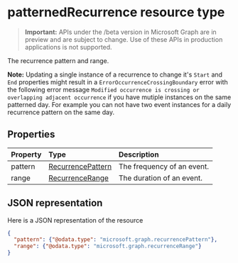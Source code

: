 # patternedRecurrence resource type

> **Important:** APIs under the /beta version in Microsoft Graph are in preview and are subject to change. Use of these APIs in production applications is not supported.

The recurrence pattern and range.  

**Note:** Updating a single instance of a recurrence to change it's `Start` and `End` properties might result in a `ErrorOccurrenceCrossingBoundary` error with the following error message `Modified occurrence is crossing or overlapping adjacent occurrence` if you have mutiple instances on the same patterned day. For example you can not have two event instances for a daily recurrence pattern on the same day.

## Properties
| Property	   | Type	|Description|
|:---------------|:--------|:----------|
|pattern|[RecurrencePattern](recurrencepattern.md)|The frequency of an event.|
|range|[RecurrenceRange](recurrencerange.md)|The duration of an event.|

## JSON representation

Here is a JSON representation of the resource

<!-- {
  "blockType": "resource",
  "optionalProperties": [

  ],
  "@odata.type": "microsoft.graph.patternedRecurrence"
}-->

```json
{
  "pattern": {"@odata.type": "microsoft.graph.recurrencePattern"},
  "range": {"@odata.type": "microsoft.graph.recurrenceRange"}
}

```

<!-- uuid: 8fcb5dbc-d5aa-4681-8e31-b001d5168d79
2015-10-25 14:57:30 UTC -->
<!-- {
  "type": "#page.annotation",
  "description": "patternedRecurrence resource",
  "keywords": "",
  "section": "documentation",
  "tocPath": ""
}-->